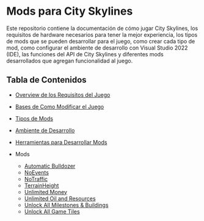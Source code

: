 # Mods para City Skylines

Este repositorio contiene la documentación de cómo jugar City Skylines, los requisitos
de hardware necesarios para tener la mejor experiencia, los tipos de mods que se
pueden desarrollar para el juego, como crear cada tipo de mod, como configurar
el ambiente de desarrollo con Visual Studio 2022 (IDE), las funciones del API de
City Skylines y diferentes mods desarrollados que agregan funcionalidad al juego.

## Tabla de Contenidos

- [Overview de los Requisitos del Juego](./OVERVIEW.md)
- [Bases de Como Modificar el Juego](./MODBASICS.md)
- [Tipos de Mods](./MODS.md)
- [Ambiente de Desarrollo](./ENVIRONMENT.md)
- [Herramientas para Desarrollar Mods](./MODTOOLS.md)
- Mods

  - [Automatic Bulldozer](https://github.com/salgue441/City-Skylines-Mod/tree/AutomaticBulldozer)
  - [NoEvents](https://github.com/salgue441/City-Skylines-Mod/tree/NoEvents)
  - [NoTraffic](https://github.com/salgue440/City-Skylines-Mod/tree/NoTraffic)
  - [TerrainHeight](https://github.com/salgue441/City-Skylines-Mod/tree/TerrainHeight)
  - [Unlimited Money](https://github.com/salgue441/City-Skylines-Mod/tree/UnlimitedMoney)
  - [Unlimited Oil and Resources](https://github.com/salgue441/City-Skylines-Mod/tree/UnlimitedOilandResources)
  - [Unlock All Milestones & Buildings](https://github.com/salgue441/City-Skylines-Mod/tree/UnlockAll)
  - [Unlock All Game Tiles](https://github.com/salgue441/City-Skylines-Mod/tree/UnlockTiles)
